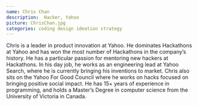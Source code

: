 ```yaml
---
name: Chris Chan
description:  Hacker, Yahoo
picture: ChrisChan.jpg 
categories: coding design ideation strategy 
---
```



<p>
Chris is a leader in product innovation at Yahoo. He dominates Hackathons at Yahoo and has won the most number of Hackathons in the company’s history. He has a particular passion for mentoring new hackers at Hackathons. In his day job, he works as an engineering lead at Yahoo Search, where he is currently bringing his inventions to market. Chris also sits on the Yahoo For Good Council where he works on hacks focused on bringing positive social impact. He has 15+ years of experience in programming, and holds a Master’s Degree in computer science from the University of Victoria in Canada. 
</p>